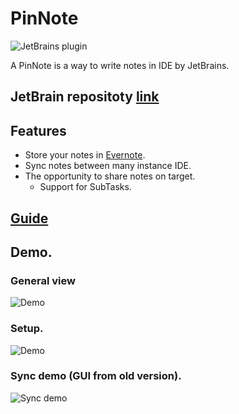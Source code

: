 # PinNote

![JetBrains plugin](https://img.shields.io/jetbrains/plugin/v/11224-pinnote.svg)

A PinNote is a way to write notes in IDE by JetBrains.

## JetBrain repositoty [link](https://plugins.jetbrains.com/plugin/11224-pinnote)

Features
--------
 * Store your notes in [Evernote](https://evernote.com).
 * Sync notes between many instance IDE.
 * The opportunity to share notes on target.
    * Support for SubTasks.
 
## [Guide](https://github.com/BigTows/PinNote/wiki/Instruction)

## Demo.
### General view
![Demo](https://pinnote.bigtows.org/example/demo_new.gif)
### Setup.
![Demo](https://pinnote.bigtows.org/example/demo_setup.gif)
### Sync demo (GUI from old version).
![Sync demo](https://pinnote.bigtows.org/example/demo_sync.gif)


